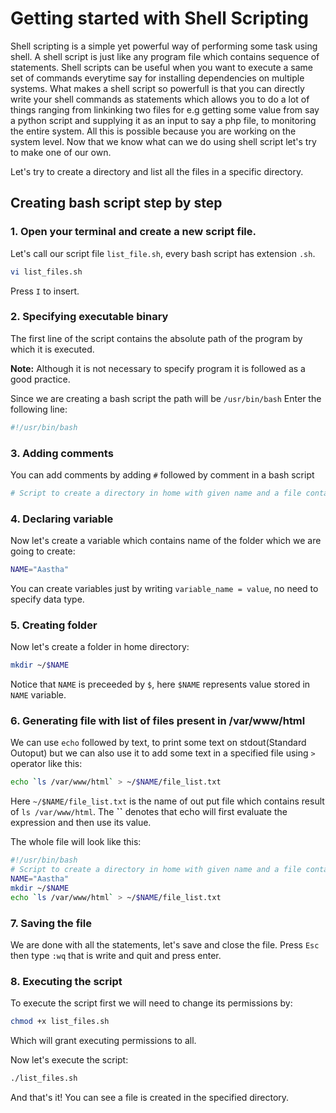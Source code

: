 # Getting started with Shell Scripting
Shell scripting is a simple yet powerful way of performing some task using shell. A shell script is just like any program file which contains sequence of statements. Shell scripts can be useful when you want to execute a same set of commands everytime say for installing dependencies on multiple systems. What makes a shell script so powerfull is that you can directly write your shell commands as statements which allows you to do a lot of things ranging from linkinking two files for e.g getting some value from say a python script and supplying  it as an input to say a php file, to monitoring the entire system. All this is possible because you are working on the system level. 
Now that we know what can we do using shell script let's try to make one of our own.

Let's try to create a directory and list all the files in a specific directory.

## Creating bash script step by step

### 1. Open your terminal and create a new script file.
Let's call our script file `list_file.sh`, every bash script has extension `.sh`.
```bash
vi list_files.sh
```
Press `I` to insert.

### 2. Specifying executable binary 
The first line of the script contains the absolute path of the program by which it is executed.

**Note:** Although it is not necessary to specify program it is followed as a good practice.

Since we are creating a bash script the path will be `/usr/bin/bash`
Enter the following line:
```bash
#!/usr/bin/bash
```
### 3. Adding comments 
You can add comments by adding `#` followed by comment in a bash script
```bash
# Script to create a directory in home with given name and a file containing list of files present in /var/www/html
```
### 4. Declaring variable
Now let's create a variable which contains name of the folder which we are going to create:
```bash
NAME="Aastha"
```
You can create variables just by writing `variable_name = value`, no need to specify data type.
### 5. Creating folder
Now let's create a folder in home directory:
```bash
mkdir ~/$NAME
```
Notice that `NAME` is preceeded by `$`, here `$NAME` represents value stored in `NAME` variable.

### 6. Generating file with list of files present in /var/www/html
We can use `echo` followed by text, to print some text on stdout(Standard Outoput) but we can also use it to add some text in a specified file using `>` operator like this:
```bash
echo `ls /var/www/html` > ~/$NAME/file_list.txt
```
Here `~/$NAME/file_list.txt` is the name of out put file which contains result of `ls /var/www/html`.
The **``** denotes that echo will first evaluate the expression and then use its value.

The whole file will look like this:
```bash
#!/usr/bin/bash
# Script to create a directory in home with given name and a file containing list of files present in /var/www/html
NAME="Aastha"
mkdir ~/$NAME
echo `ls /var/www/html` > ~/$NAME/file_list.txt
```
### 7. Saving the file
We are done with all the statements, let's save and close the file. Press `Esc` then type `:wq` that is write and quit and press enter.

### 8. Executing the script
To execute the script first we will need to change its permissions by:
```bash
chmod +x list_files.sh 
```
Which will grant executing permissions to all.

Now let's execute the script:
```bash
./list_files.sh 
```

And that's it! You can see a file is created in the specified directory.



